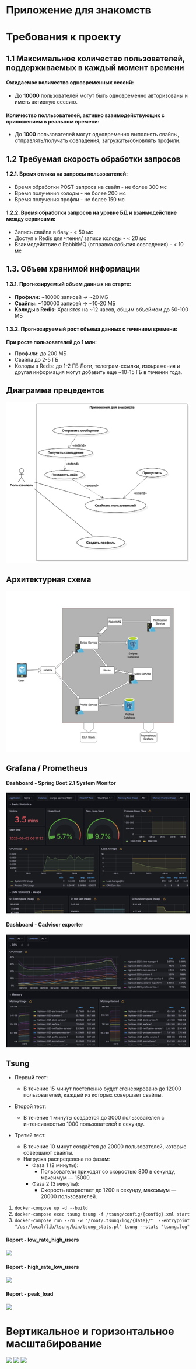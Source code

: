 # Приложение для знакомств

# Требования к проекту
## 1.1 Максимальное количество пользователей, поддерживаемых в каждый момент времени
#### Ожидаемое количество одновременных сессий:
- До <b>10000</b> пользователей могут быть одновременно авторизованы и иметь активную сессию.
#### Количество полльзователей, активно взаимодействующих с приложением в реальном времени:
- До <b>1000</b> пользователей могут одновременно выполнять свайпы, отправлять/получать совпадения, загружать/обновлять профили.


## 1.2 Требуемая скорость обработки запросов
#### 1.2.1. Время отлика на запросы пользователей:
- Время обработки POST-запроса на свайп - не более 300 мс
- Время получения колоды - не более 200 мс
- Время получения профли - не более 150 мс

#### 1.2.2. Время обработки запросов на уровне БД и взаимодействие между сервисами:
- Запись свайпа в базу - < 50 мс
- Доступ к Redis для чтения/ записи колоды - < 20 мс
- Взаимодействие с RabbitMQ (отправка события совпадения) - < 10 мс

## 1.3. Объем хранимой информации
#### 1.3.1. Прогнозируемый объем данных на старте:
- <b>Профили:</b> ~10000 записей -> ~20 МБ
- <b>Свайпы:</b> ~100000 записей -> ~10-20 МБ
- <b>Колоды в Redis:</b> Хранятся на ~12 часов, общим объеймом до 50-100 МБ

#### 1.3.2. Прогнозируемый рост объема данных с течением времени:
<b>При росте пользователей до 1 млн:</b>
- Профили: до 200 МБ
- Свайпа до 2-5 ГБ
- Колоды в Redis: до 1-2 ГБ
Логи, телеграм-ссылки, изоьражения и другая информация могут добавить еще ~10-15 ГБ в течении года.

## Диаграмма прецедентов
<picture>
  <img src="assets/UseCaseDiagram.jpg">
</picture>

## Архитектурная схема
<picture>
  <img src="assets/arch.jpg">
</picture>

## Grafana / Prometheus
#### Dashboard - Spring Boot 2.1 System Monitor
<picture>
    <img src="assets/grafana3springboot.jpg">
</picture>


#### Dashboard - Cadvisor exporter
<picture>
    <img src="assets/grafana3cadvisor.jpg">
</picture>


## Tsung

- Первый тест:
  - В течение 15 минут постепенно будет сгенерировано до 12000 пользователей, каждый из которых совершает свайпы.
- Второй тест:
  - В течение 1 минуты создаётся до 3000 пользователей с интенсивностью 1000 пользователей в секунду.
  
- Третий тест:
  - В течение 10 минут создаётся до 20000 пользователей, которые совершают свайпы.
  - Нагрузка распределена по фазам:
    - Фаза 1 (2 минуты):
      -	Пользователи приходят со скоростью 800 в секунду, максимум — 15000.
    - Фаза 2 (3 минуты):
      - Скорость возрастает до 1200 в секунду, максимум — 20000 пользователей.

1) 
   `````docker-compose up -d --build`````
2) 
   `````docker-compose exec tsung tsung -f /tsung/config/{config}.xml start`````
3) `````docker-compose run --rm -w "/root/.tsung/log/{date}/"  --entrypoint "/usr/local/lib/tsung/bin/tsung_stats.pl" tsung --stats "tsung.log"`````

#### Report - low_rate_high_users
<picture>
    <img src="assets/tsung-4-1-report.jpg">
</picture>

#### Report - high_rate_low_users
<picture>
    <img src="assets/tsung-4-2-report.jpg">
</picture>

#### Report - peak_load
<picture>
    <img src="assets/tsung-4-3-report.jpg">
</picture>

# Вертикальное и горизонтальное масштабирование

<picture>
    <img src="assets/tsung-swipe-1.jpg">
</picture>

<picture>
    <img src="assets/tsung-swipe-2.jpg">
</picture>

<picture>
    <img src="assets/tsung-swipe-3.jpg">
</picture>

